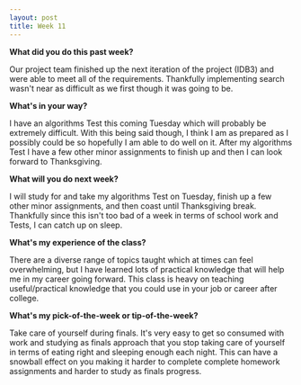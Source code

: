 ```yaml
---
layout: post
title: Week 11
---
```


**What did you do this past week?**

Our project team finished up the next iteration of the project (IDB3) and were able
to meet all of the requirements. Thankfully implementing search wasn't near as difficult
as we first though it was going to be.

**What's in your way?**

I have an algorithms Test this coming Tuesday which will probably be extremely difficult.
With this being said though, I think I am as prepared as I possibly could be so hopefully
I am able to do well on it. After my algorithms Test I have a few other minor assignments to finish up
and then I can look forward to Thanksgiving.


**What will you do next week?**

I will study for and take my algorithms Test on Tuesday, finish up a few other minor assignments, and then coast until Thanksgiving break. Thankfully since this isn't too bad of a week in terms of school work and Tests, I can catch up on sleep.

**What's my experience of the class?**

There are a diverse range of topics taught which at times can feel overwhelming, but
I have learned lots of practical knowledge that will help me in my career going forward.
This class is heavy on teaching useful/practical knowledge that you could use in your
job or career after college.

**What's my pick-of-the-week or tip-of-the-week?**

Take care of yourself during finals. It's very easy to get so consumed with work and studying as finals approach
that you stop taking care of yourself in terms of eating right and sleeping enough each night. This can have a snowball effect on you  making it harder to complete complete homework assignments and harder to study as finals progress. 
